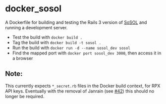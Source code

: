 docker_sosol
============

A Dockerfile for building and testing the Rails 3 version of [SoSOL](https://github.com/sosol/sosol) and running a development server.
 
* Test the build with `docker build .`
* Tag the build with `docker build -t sosol .`
* Run the build with `docker run -d --name sosol_dev sosol`
* Find the mapped port with `docker port sosol_dev 3000`, then access it in a browser

Note:
-----
This currently expects `*_secret.rb` files in the Docker build context, for RPX API keys. Eventually with the removal of Janrain (see [#42](https://github.com/sosol/sosol/issues/42)) this should no longer be required.
